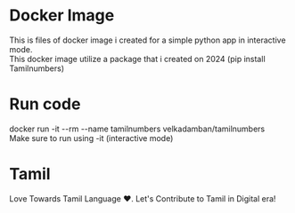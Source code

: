 # Docker Image
This is files of docker image i created for a simple python app in interactive mode. <br>
This docker image utilize a package that i created on 2024 (pip install Tamilnumbers)

# Run code
docker run -it --rm --name tamilnumbers velkadamban/tamilnumbers <br>
Make sure to run using -it (interactive mode)

# Tamil
Love Towards Tamil Language ♥. Let's Contribute to Tamil in Digital era!
